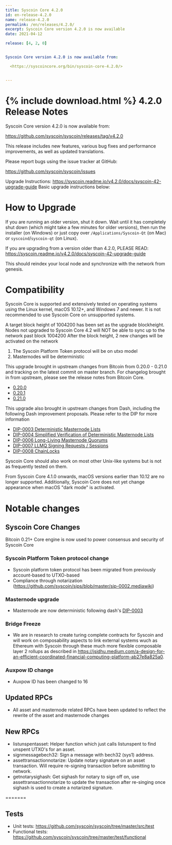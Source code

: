 ```yaml
---
title: Syscoin Core 4.2.0
id: en-release-4.2.0
name: release-4.2.0
permalink: /en/releases/4.2.0/
excerpt: Syscoin Core version 4.2.0 is now available
date: 2021-04-12

release: [4, 2, 0]


Syscoin Core version 4.2.0 is now available from:

  <https://syscoincore.org/bin/syscoin-core-4.2.0/>


---
```

{% include download.html %}
4.2.0 Release Notes
======================

Syscoin Core version 4.2.0 is now available from:

  https://github.com/syscoin/syscoin/releases/tag/v4.2.0

This release includes new features, various bug fixes and performance
improvements, as well as updated translations.

Please report bugs using the issue tracker at GitHub:

  <https://github.com/syscoin/syscoin/issues>


Upgrade Instructions: https://syscoin.readme.io/v4.2.0/docs/syscoin-42-upgrade-guide
Basic upgrade instructions below:

How to Upgrade
==============

If you are running an older version, shut it down. Wait until it has completely
shut down (which might take a few minutes for older versions), then run the
installer (on Windows) or just copy over `/Applications/Syscoin-Qt` (on Mac)
or `syscoind`/`syscoin-qt` (on Linux).

If you are upgrading from a version older than 4.2.0, PLEASE READ: https://syscoin.readme.io/v4.2.0/docs/syscoin-42-upgrade-guide

This should reindex your local node and synchronize with the network from genesis.

Compatibility
==============

Syscoin Core is supported and extensively tested on operating systems using
the Linux kernel, macOS 10.12+, and Windows 7 and newer. It is not recommended
to use Syscoin Core on unsupported systems.

A target block height of 1004200 has been set as the upgrade blockheight.
Nodes not upgraded to Syscoin Core 4.2 will NOT be able to sync up to the network past block 1004200
After the block height, 2 new changes will be activated on the network
1. The Syscoin Platform Token protocol will be on utxo model
2. Masternodes will be deterministic

This upgrade brought in upstream changes from Bitcoin from 0.20.0 - 0.21.0 and tracking on the latest commit on master branch.  For changelog brought in from upstream, please see the release notes from Bitcoin Core.
- [0.20.0](https://bitcoincore.org/en/releases/0.20.0/)
- [0.20.1](https://bitcoincore.org/en/releases/0.20.1/)
- [0.21.0](https://bitcoincore.org/en/releases/0.21.0/)

This upgrade also brought in upstream changes from Dash, including the following Dash improvement proposals.  Please refer to the DIP for more information
- [DIP-0003 Deterministic Masternode Lists](https://github.com/dashpay/dips/blob/master/dip-0003.md)
- [DIP-0004 Simplified Verification of Deterministic Masternode Lists](https://github.com/dashpay/dips/blob/master/dip-0004.md)
- [DIP-0006 Long-Living Masternode Quorums](https://github.com/dashpay/dips/blob/master/dip-0006.md)
- [DIP-0007 LLMQ Signing Requests / Sessions](https://github.com/dashpay/dips/blob/master/dip-0007.md)
- [DIP-0008 ChainLocks](https://github.com/dashpay/dips/blob/master/dip-0008.md)

Syscoin Core should also work on most other Unix-like systems but is not
as frequently tested on them.

From Syscoin Core 4.1.0 onwards, macOS versions earlier than 10.12 are no
longer supported. Additionally, Syscoin Core does not yet change appearance
when macOS "dark mode" is activated.

Notable changes
===============

Syscoin Core Changes
--------------------
Bitcoin 0.21+ Core engine is now used to power consensus and security of Syscoin Core

### Syscoin Platform Token protocol change
- Syscoin platform token protocol has been migrated from previously account-based to UTXO-based
- Compliance through notarization (https://github.com/syscoin/sips/blob/master/sip-0002.mediawiki)

### Masternode upgrade
- Masternode are now deterministic following dash's [DIP-0003](https://github.com/dashpay/dips/blob/master/dip-0003.md)

### Bridge Freeze
- We are in research to create turing complete contracts for Syscoin and will work on composability aspects to link external systems wuch as Ethereum with Syscoin through these much more flexible composable layer 2 rollups as described in https://jsidhu.medium.com/a-design-for-an-efficient-coordinated-financial-computing-platform-ab27e8a825a0.

### Auxpow ID change
- Auxpow ID has been changed to 16


Updated RPCs
------------
- All asset and masternode related RPCs have been updated to reflect the rewrite of the asset and masternode changes

New RPCs
--------
- listunspentasset: Helper function which just calls listunspent to find unspent UTXO's for an asset.
- signmessagebech32: Sign a message with bech32 (sys1) address.
- assettransactionnotarize: Update notary signature on an asset transaction. Will require re-signing transaction before submitting to network.
- getnotarysighash: Get sighash for notary to sign off on, use assettransactionnotarize to update the transaction after re-singing once sighash is used to create a notarized signature.


=======

Tests
-----
- Unit tests: https://github.com/syscoin/syscoin/tree/master/src/test
- Functional tests: https://github.com/syscoin/syscoin/tree/master/test/functional


